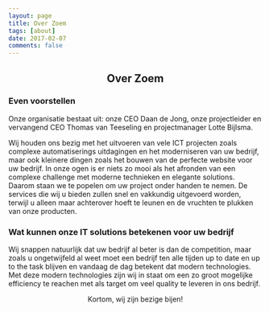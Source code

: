 ```yaml
---
layout: page
title: Over Zoem
tags: [about]
date: 2017-02-07
comments: false
---
```

    
## <center>Over Zoem</center>

### Even voorstellen
Onze organisatie bestaat uit: onze CEO Daan de Jong, onze projectleider en vervangend CEO Thomas van Teeseling en projectmanager Lotte Bijlsma.

Wij houden ons bezig met het uitvoeren van vele ICT projecten zoals complexe automatiserings uitdagingen en het moderniseren van uw bedrijf, maar ook kleinere dingen zoals het bouwen van de perfecte website voor uw bedrijf. In onze ogen is er niets zo mooi als het afronden van een complexe challenge met moderne technieken en elegante solutions. Daarom staan we te popelen om uw project onder handen te nemen. De services die wij u bieden zullen snel en vakkundig uitgevoerd worden, terwijl u alleen maar achterover hoeft te leunen en de vruchten te plukken van onze producten. 

### Wat kunnen onze IT solutions betekenen voor uw bedrijf
Wij snappen natuurlijk dat uw bedrijf al beter is dan de competition, maar zoals u ongetwijfeld al weet moet een bedrijf ten alle tijden up to date en up to the task blijven en vandaag de dag betekent dat modern technologies. Met deze modern technologies zijn wij in staat om een zo groot mogelijke efficiency te reachen met als target om veel quality te leveren in ons bedrijf.

<center>Kortom, wij zijn bezige bijen!</center>
